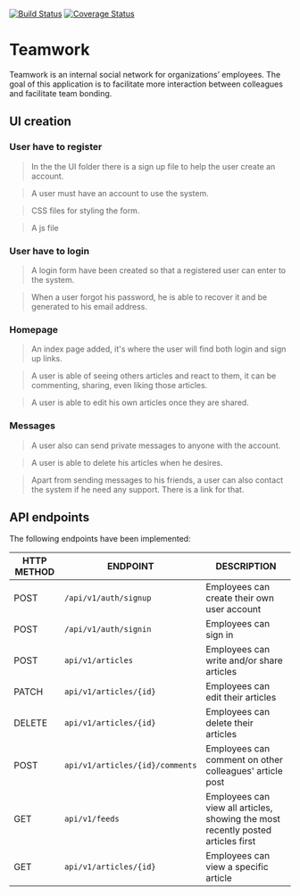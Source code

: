 [![Build Status](https://travis-ci.org/Chriss50/Teamwork.svg?branch=develop)](https://travis-ci.org/Chriss50/Teamwork)
[![Coverage Status](https://coveralls.io/repos/github/Chriss50/Teamwork/badge.svg?branch=develop)](https://coveralls.io/github/Chriss50/Teamwork?branch=develop)

# Teamwork
Teamwork is an internal social network for organizations’ employees. The goal of this application is to facilitate more interaction between colleagues and facilitate team bonding.

## UI creation

### User have to register
> In the the UI folder there is a sign up file to help the user create an account.

> A user must have an account to use the system.

> CSS files for styling the form.

> A js file

### User have to login

> A login form have been created so that a registered user can enter to the system.

> When a user forgot his password, he is able to recover it and be generated to his email address.
### Homepage

> An index page added, it's where the user will find both login and sign up links.

> A user is able of seeing others articles and react to them, it can be commenting, sharing, even liking those articles.

> A user is able to edit his own articles once they are shared.

### Messages
> A user also can send private messages to anyone with the account.

> A user is able to delete his articles when he desires.

> Apart from sending messages to his friends, a user can also contact the system if he need any support. There is a link for that.

## API endpoints

The following endpoints have been implemented:

HTTP METHOD | ENDPOINT | DESCRIPTION
------------|---------------|-----------------------------------------
POST | `/api/v1/auth/signup`  | Employees can create their own user account
POST | `/api/v1/auth/signin`  | Employees can sign in
POST | `api/v1/articles` | Employees can write and/or share articles
PATCH | `api/v1/articles/{id}`| Employees can edit their articles
DELETE | `api/v1/articles/{id}`| Employees can delete their articles
POST | `api/v1/articles/{id}/comments`| Employees can comment on other colleagues' article post
GET | `api/v1/feeds`| Employees can view all articles, showing the most recently posted articles first
GET | `api/v1/articles/{id}`|  Employees can view a specific article
